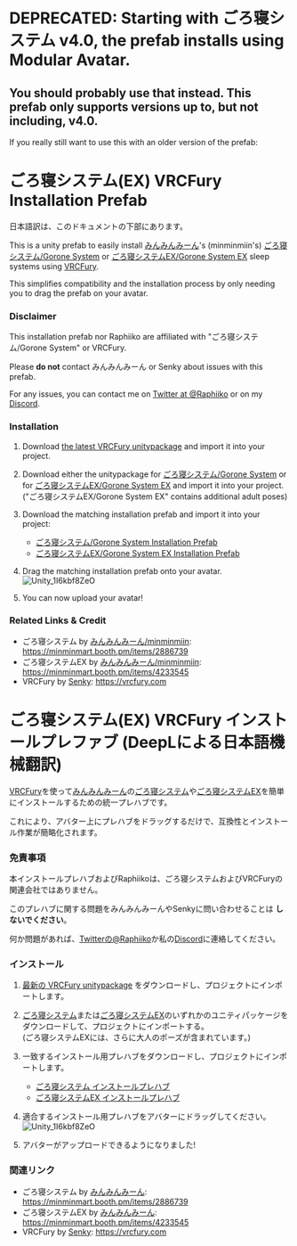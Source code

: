 # DEPRECATED: Starting with ごろ寝システム v4.0, the prefab installs using Modular Avatar. 
## You should probably use that instead. This prefab only supports versions up to, but not including, v4.0. 

If you really still want to use this with an older version of the prefab:

# ごろ寝システム(EX) VRCFury Installation Prefab

日本語訳は、このドキュメントの下部にあります。

This is a unity prefab to easily install [みんみんみーん](https://twitter.com/minminmeeean)'s (minminmiin's) [ごろ寝システム/Gorone System](https://minminmart.booth.pm/items/2886739) or [ごろ寝システムEX/Gorone System EX](https://minminmart.booth.pm/items/4233545) sleep systems using [VRCFury](https://vrcfury.com).

This simplifies compatibility and the installation process by only needing you to drag the prefab on your avatar.

### Disclaimer

This installation prefab nor Raphiiko are affiliated with "ごろ寝システム/Gorone System" or VRCFury.

Please **do not** contact みんみんみーん or Senky about issues with this prefab.

For any issues, you can contact me on [Twitter at @Raphiiko](https://twitter.com/Raphiiko) or on my [Discord](https://discord.gg/7MqdPJhYxC).

### Installation

1. Download [the latest VRCFury unitypackage](https://gitlab.com/VRCFury/VRCFury/-/releases) and import it into your project.

2. Download either the unitypackage for [ごろ寝システム/Gorone System](https://minminmart.booth.pm/items/2886739) or for [ごろ寝システムEX/Gorone System EX](https://minminmart.booth.pm/items/4233545) and import it into your project.<br>("ごろ寝システムEX/Gorone System EX" contains additional adult poses)

3. Download the matching installation prefab and import it into your project:
   - [ごろ寝システム/Gorone System Installation Prefab](https://github.com/Raphiiko/SupineVRCF/raw/main/SupineVRCF.unitypackage)
   - [ごろ寝システムEX/Gorone System EX Installation Prefab](https://github.com/Raphiiko/SupineVRCF/raw/main/SupineVRCF_EX.unitypackage)

4. Drag the matching installation prefab onto your avatar.<br>
   ![Unity_1I6kbf8ZeO](https://user-images.githubusercontent.com/111654848/209200899-b560ec42-e590-4e30-8103-518f15f5a6f4.gif)

5. You can now upload your avatar!

### Related Links & Credit

- ごろ寝システム by [みんみんみーん/minminmiin](https://twitter.com/minminmeeean): https://minminmart.booth.pm/items/2886739
- ごろ寝システムEX by [みんみんみーん/minminmiin](https://twitter.com/minminmeeean): https://minminmart.booth.pm/items/4233545
- VRCFury by [Senky](https://twitter.com/SenkyDragon): https://vrcfury.com

# ごろ寝システム(EX) VRCFury インストールプレファブ (DeepLによる日本語機械翻訳)

[VRCFury](https://vrcfury.com)を使って[みんみんみーん](https://twitter.com/minminmeeean)の[ごろ寝システム](https://minminmart.booth.pm/items/2886739)や[ごろ寝システムEX](https://minminmart.booth.pm/items/4233545)を簡単にインストールするための統一プレハブです。

これにより、アバター上にプレハブをドラッグするだけで、互換性とインストール作業が簡略化されます。

### 免責事項

本インストールプレハブおよびRaphiikoは、ごろ寝システムおよびVRCFuryの関連会社ではありません。

このプレハブに関する問題をみんみんみーんやSenkyに問い合わせることは **しないでください**。

何か問題があれば、[Twitterの@Raphiiko](https://twitter.com/Raphiiko)か私の[Discord](https://discord.gg/7MqdPJhYxC)に連絡してください。

### インストール

1. [最新の VRCFury unitypackage](https://gitlab.com/VRCFury/VRCFury/-/releases) をダウンロードし、プロジェクトにインポートします。

2. [ごろ寝システム](https://minminmart.booth.pm/items/2886739)または[ごろ寝システムEX](https://minminmart.booth.pm/items/4233545)のいずれかのユニティパッケージをダウンロードして、プロジェクトにインポートする。<br>(ごろ寝システムEXには、さらに大人のポーズが含まれています。)

3. 一致するインストール用プレハブをダウンロードし、プロジェクトにインポートします。
   - [ごろ寝システム インストールプレハブ](https://github.com/Raphiiko/SupineVRCF/raw/main/SupineVRCF.unitypackage)
   - [ごろ寝システムEX インストールプレハブ](https://github.com/Raphiiko/SupineVRCF/raw/main/SupineVRCF_EX.unitypackage)

4. 適合するインストール用プレハブをアバターにドラッグしてください。<br>
   ![Unity_1I6kbf8ZeO](https://user-images.githubusercontent.com/111654848/209200899-b560ec42-e590-4e30-8103-518f15f5a6f4.gif)

5. アバターがアップロードできるようになりました!

### 関連リンク

- ごろ寝システム by [みんみんみーん](https://twitter.com/minminmeeean): https://minminmart.booth.pm/items/2886739
- ごろ寝システムEX by [みんみんみーん](https://twitter.com/minminmeeean): https://minminmart.booth.pm/items/4233545
- VRCFury by [Senky](https://twitter.com/SenkyDragon): https://vrcfury.com
